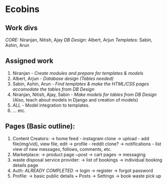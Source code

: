 # Ecobins

## Work divs
*CORE:* Niranjan, Nitish, Ajay
*DB Design:* Albert, Arjun
*Templates:* Sabin, Ashin, Arun

## Assigned work
1. Niranjan - *Create modules and prepare for templates & models*
2. Albert, Arjun - *Database design (Tables needed)*
3. Sabin, Ashin, Arun - *Find templates & make the HTML/CSS pages accomodate the tables from DB Design*
4. Niranjan, Nitish, Ajay, Sabin - *Make models for tables from DB Design* (Also, teach about models in Django and creation of models)
5. _ALL_ - Model integration to templates.
6.  ... etc.


## Pages (Basic outline):
1. Content Creators:
-> home feed - instagram clone
-> upload - add file(img/vid), view file, edit
-> profile - reddit clone?
-> notifications - list view of new messages, follows, comments, etc.
3. Marketplace:
-> product page ~post
-> cart pages
-> messaging
4. waste disposal service provider:
-> list of bookings
-> individual booking details page
5. Auth: *_ALREADY COMPLETED_*
-> login
-> register
-> forgot password
6. Profile:
-> basic public details + Posts
-> Settings
-> book waste pick up
